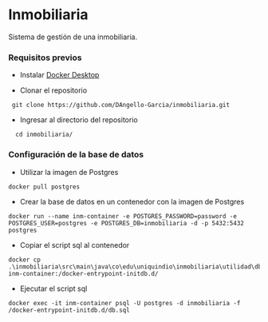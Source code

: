 # Inmobiliaria
Sistema de gestión de una inmobiliaria.
### Requisitos previos
- Instalar [Docker Desktop](https://www.docker.com/products/docker-desktop/)

- Clonar el repositorio
```
 git clone https://github.com/DAngello-Garcia/inmobiliaria.git
```
- Ingresar al directorio del repositorio
```
  cd inmobiliaria/
```
### Configuración de la base de datos
- Utilizar la imagen de Postgres
```
docker pull postgres
```
- Crear la base de datos en un contenedor con la imagen de Postgres
```
docker run --name inm-container -e POSTGRES_PASSWORD=password -e POSTGRES_USER=postgres -e POSTGRES_DB=inmobiliaria -d -p 5432:5432 postgres
```
- Copiar el script sql al contenedor
```
docker cp .\inmobiliaria\src\main\java\co\edu\uniquindio\inmobiliaria\utilidad\db.sql inm-container:/docker-entrypoint-initdb.d/
```
- Ejecutar el script sql
```
docker exec -it inm-container psql -U postgres -d inmobiliaria -f /docker-entrypoint-initdb.d/db.sql
```